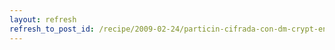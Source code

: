 ```yaml
---
layout: refresh
refresh_to_post_id: /recipe/2009-02-24/particin-cifrada-con-dm-crypt-en-debian
---
```

